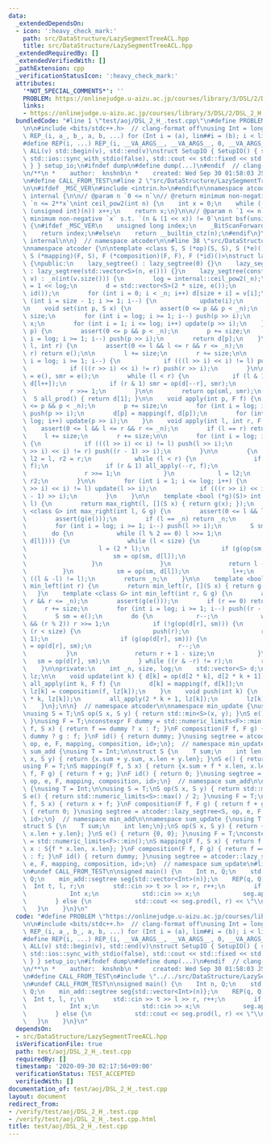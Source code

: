 ```yaml
---
data:
  _extendedDependsOn:
  - icon: ':heavy_check_mark:'
    path: src/DataStructure/LazySegmentTreeACL.hpp
    title: src/DataStructure/LazySegmentTreeACL.hpp
  _extendedRequiredBy: []
  _extendedVerifiedWith: []
  _pathExtension: cpp
  _verificationStatusIcon: ':heavy_check_mark:'
  attributes:
    '*NOT_SPECIAL_COMMENTS*': ''
    PROBLEM: https://onlinejudge.u-aizu.ac.jp/courses/library/3/DSL/2/DSL_2_H
    links:
    - https://onlinejudge.u-aizu.ac.jp/courses/library/3/DSL/2/DSL_2_H
  bundledCode: "#line 1 \"test/aoj/DSL_2_H_.test.cpp\"\n#define PROBLEM \"https://onlinejudge.u-aizu.ac.jp/courses/library/3/DSL/2/DSL_2_H\"\
    \n\n#include <bits/stdc++.h>  // clang-format off\nusing Int = long long;\n#define\
    \ REP_(i, a_, b_, a, b, ...) for (Int i = (a), lim##i = (b); i < lim##i; i++)\n\
    #define REP(i, ...) REP_(i, __VA_ARGS__, __VA_ARGS__, 0, __VA_ARGS__)\n#define\
    \ ALL(v) std::begin(v), std::end(v)\nstruct SetupIO { SetupIO() { std::cin.tie(nullptr),\
    \ std::ios::sync_with_stdio(false), std::cout << std::fixed << std::setprecision(13);\
    \ } } setup_io;\n#ifndef dump\n#define dump(...)\n#endif  // clang-format on\n\
    \n/**\n *    author:  knshnb\n *    created: Wed Sep 30 01:58:03 JST 2020\n **/\n\
    \n#define CALL_FROM_TEST\n#line 2 \"src/DataStructure/LazySegmentTreeACL.hpp\"\
    \n\n#ifdef _MSC_VER\n#include <intrin.h>\n#endif\n\nnamespace atcoder {\n\nnamespace\
    \ internal {\n\n// @param n `0 <= n`\n// @return minimum non-negative `x` s.t.\
    \ `n <= 2**x`\nint ceil_pow2(int n) {\n    int x = 0;\n    while ((1U << x) <\
    \ (unsigned int)(n)) x++;\n    return x;\n}\n\n// @param n `1 <= n`\n// @return\
    \ minimum non-negative `x` s.t. `(n & (1 << x)) != 0`\nint bsf(unsigned int n)\
    \ {\n#ifdef _MSC_VER\n    unsigned long index;\n    _BitScanForward(&index, n);\n\
    \    return index;\n#else\n    return __builtin_ctz(n);\n#endif\n}\n\n}  // namespace\
    \ internal\n\n}  // namespace atcoder\n\n#line 38 \"src/DataStructure/LazySegmentTreeACL.hpp\"\
    \nnamespace atcoder {\n\ntemplate <class S, S (*op)(S, S), S (*e)(), class F,\
    \ S (*mapping)(F, S), F (*composition)(F, F), F (*id)()>\nstruct lazy_segtree\
    \ {\npublic:\n    lazy_segtree() : lazy_segtree(0) {}\n    lazy_segtree(int n)\
    \ : lazy_segtree(std::vector<S>(n, e())) {}\n    lazy_segtree(const std::vector<S>&\
    \ v) : _n(int(v.size())) {\n        log = internal::ceil_pow2(_n);\n        size\
    \ = 1 << log;\n        d = std::vector<S>(2 * size, e());\n        lz = std::vector<F>(size,\
    \ id());\n        for (int i = 0; i < _n; i++) d[size + i] = v[i];\n        for\
    \ (int i = size - 1; i >= 1; i--) {\n            update(i);\n        }\n    }\n\
    \n    void set(int p, S x) {\n        assert(0 <= p && p < _n);\n        p +=\
    \ size;\n        for (int i = log; i >= 1; i--) push(p >> i);\n        d[p] =\
    \ x;\n        for (int i = 1; i <= log; i++) update(p >> i);\n    }\n\n    S get(int\
    \ p) {\n        assert(0 <= p && p < _n);\n        p += size;\n        for (int\
    \ i = log; i >= 1; i--) push(p >> i);\n        return d[p];\n    }\n\n    S prod(int\
    \ l, int r) {\n        assert(0 <= l && l <= r && r <= _n);\n        if (l ==\
    \ r) return e();\n\n        l += size;\n        r += size;\n\n        for (int\
    \ i = log; i >= 1; i--) {\n            if (((l >> i) << i) != l) push(l >> i);\n\
    \            if (((r >> i) << i) != r) push(r >> i);\n        }\n\n        S sml\
    \ = e(), smr = e();\n        while (l < r) {\n            if (l & 1) sml = op(sml,\
    \ d[l++]);\n            if (r & 1) smr = op(d[--r], smr);\n            l >>= 1;\n\
    \            r >>= 1;\n        }\n\n        return op(sml, smr);\n    }\n\n  \
    \  S all_prod() { return d[1]; }\n\n    void apply(int p, F f) {\n        assert(0\
    \ <= p && p < _n);\n        p += size;\n        for (int i = log; i >= 1; i--)\
    \ push(p >> i);\n        d[p] = mapping(f, d[p]);\n        for (int i = 1; i <=\
    \ log; i++) update(p >> i);\n    }\n    void apply(int l, int r, F f) {\n    \
    \    assert(0 <= l && l <= r && r <= _n);\n        if (l == r) return;\n\n   \
    \     l += size;\n        r += size;\n\n        for (int i = log; i >= 1; i--)\
    \ {\n            if (((l >> i) << i) != l) push(l >> i);\n            if (((r\
    \ >> i) << i) != r) push((r - 1) >> i);\n        }\n\n        {\n            int\
    \ l2 = l, r2 = r;\n            while (l < r) {\n                if (l & 1) all_apply(l++,\
    \ f);\n                if (r & 1) all_apply(--r, f);\n                l >>= 1;\n\
    \                r >>= 1;\n            }\n            l = l2;\n            r =\
    \ r2;\n        }\n\n        for (int i = 1; i <= log; i++) {\n            if (((l\
    \ >> i) << i) != l) update(l >> i);\n            if (((r >> i) << i) != r) update((r\
    \ - 1) >> i);\n        }\n    }\n\n    template <bool (*g)(S)> int max_right(int\
    \ l) {\n        return max_right(l, [](S x) { return g(x); });\n    }\n    template\
    \ <class G> int max_right(int l, G g) {\n        assert(0 <= l && l <= _n);\n\
    \        assert(g(e()));\n        if (l == _n) return _n;\n        l += size;\n\
    \        for (int i = log; i >= 1; i--) push(l >> i);\n        S sm = e();\n \
    \       do {\n            while (l % 2 == 0) l >>= 1;\n            if (!g(op(sm,\
    \ d[l]))) {\n                while (l < size) {\n                    push(l);\n\
    \                    l = (2 * l);\n                    if (g(op(sm, d[l]))) {\n\
    \                        sm = op(sm, d[l]);\n                        l++;\n  \
    \                  }\n                }\n                return l - size;\n  \
    \          }\n            sm = op(sm, d[l]);\n            l++;\n        } while\
    \ ((l & -l) != l);\n        return _n;\n    }\n\n    template <bool (*g)(S)> int\
    \ min_left(int r) {\n        return min_left(r, [](S x) { return g(x); });\n \
    \   }\n    template <class G> int min_left(int r, G g) {\n        assert(0 <=\
    \ r && r <= _n);\n        assert(g(e()));\n        if (r == 0) return 0;\n   \
    \     r += size;\n        for (int i = log; i >= 1; i--) push((r - 1) >> i);\n\
    \        S sm = e();\n        do {\n            r--;\n            while (r > 1\
    \ && (r % 2)) r >>= 1;\n            if (!g(op(d[r], sm))) {\n                while\
    \ (r < size) {\n                    push(r);\n                    r = (2 * r +\
    \ 1);\n                    if (g(op(d[r], sm))) {\n                        sm\
    \ = op(d[r], sm);\n                        r--;\n                    }\n     \
    \           }\n                return r + 1 - size;\n            }\n         \
    \   sm = op(d[r], sm);\n        } while ((r & -r) != r);\n        return 0;\n\
    \    }\n\nprivate:\n    int _n, size, log;\n    std::vector<S> d;\n    std::vector<F>\
    \ lz;\n\n    void update(int k) { d[k] = op(d[2 * k], d[2 * k + 1]); }\n    void\
    \ all_apply(int k, F f) {\n        d[k] = mapping(f, d[k]);\n        if (k < size)\
    \ lz[k] = composition(f, lz[k]);\n    }\n    void push(int k) {\n        all_apply(2\
    \ * k, lz[k]);\n        all_apply(2 * k + 1, lz[k]);\n        lz[k] = id();\n\
    \    }\n};\n\n}  // namespace atcoder\n\nnamespace min_update {\nusing T = Int;\n\
    \nusing S = T;\nS op(S x, S y) { return std::min<S>(x, y); }\nS e() { return std::numeric_limits<S>::max();\
    \ }\nusing F = T;\nconstexpr F dummy = std::numeric_limits<F>::min();\nS mapping(F\
    \ f, S x) { return f == dummy ? x : f; }\nF composition(F f, F g) { return f ==\
    \ dummy ? g : f; }\nF id() { return dummy; }\nusing segtree = atcoder::lazy_segtree<S,\
    \ op, e, F, mapping, composition, id>;\n};  // namespace min_update\n\nnamespace\
    \ sum_add {\nusing T = Int;\n\nstruct S {\n    T sum;\n    int len;\n};\nS op(S\
    \ x, S y) { return {x.sum + y.sum, x.len + y.len}; }\nS e() { return {0, 0}; }\n\
    using F = T;\nS mapping(F f, S x) { return {x.sum + f * x.len, x.len}; }\nF composition(F\
    \ f, F g) { return f + g; }\nF id() { return 0; }\nusing segtree = atcoder::lazy_segtree<S,\
    \ op, e, F, mapping, composition, id>;\n}  // namespace sum_add\n\nnamespace min_add\
    \ {\nusing T = Int;\n\nusing S = T;\nS op(S x, S y) { return std::min(x, y); }\n\
    S e() { return std::numeric_limits<S>::max() / 2; }\nusing F = T;\nS mapping(F\
    \ f, S x) { return x + f; }\nF composition(F f, F g) { return f + g; }\nF id()\
    \ { return 0; }\nusing segtree = atcoder::lazy_segtree<S, op, e, F, mapping, composition,\
    \ id>;\n}  // namespace min_add\n\nnamespace sum_update {\nusing T = Int;\n\n\
    struct S {\n    T sum;\n    int len;\n};\nS op(S x, S y) { return {x.sum + y.sum,\
    \ x.len + y.len}; }\nS e() { return {0, 0}; }\nusing F = T;\nconstexpr F dummy\
    \ = std::numeric_limits<F>::min();\nS mapping(F f, S x) { return f == dummy ?\
    \ x : S{f * x.len, x.len}; }\nF composition(F f, F g) { return f == dummy ? g\
    \ : f; }\nF id() { return dummy; }\nusing segtree = atcoder::lazy_segtree<S, op,\
    \ e, F, mapping, composition, id>;\n}  // namespace sum_update\n#line 20 \"test/aoj/DSL_2_H_.test.cpp\"\
    \n#undef CALL_FROM_TEST\n\nsigned main() {\n    Int n, Q;\n    std::cin >> n >>\
    \ Q;\n    min_add::segtree seg{std::vector<Int>(n)};\n    REP(q, Q) {\n      \
    \  Int t, l, r;\n        std::cin >> t >> l >> r, r++;\n        if (t == 0) {\n\
    \            Int x;\n            std::cin >> x;\n            seg.apply(l, r, x);\n\
    \        } else {\n            std::cout << seg.prod(l, r) << \"\\n\";\n     \
    \   }\n    }\n}\n"
  code: "#define PROBLEM \"https://onlinejudge.u-aizu.ac.jp/courses/library/3/DSL/2/DSL_2_H\"\
    \n\n#include <bits/stdc++.h>  // clang-format off\nusing Int = long long;\n#define\
    \ REP_(i, a_, b_, a, b, ...) for (Int i = (a), lim##i = (b); i < lim##i; i++)\n\
    #define REP(i, ...) REP_(i, __VA_ARGS__, __VA_ARGS__, 0, __VA_ARGS__)\n#define\
    \ ALL(v) std::begin(v), std::end(v)\nstruct SetupIO { SetupIO() { std::cin.tie(nullptr),\
    \ std::ios::sync_with_stdio(false), std::cout << std::fixed << std::setprecision(13);\
    \ } } setup_io;\n#ifndef dump\n#define dump(...)\n#endif  // clang-format on\n\
    \n/**\n *    author:  knshnb\n *    created: Wed Sep 30 01:58:03 JST 2020\n **/\n\
    \n#define CALL_FROM_TEST\n#include \"../../src/DataStructure/LazySegmentTreeACL.hpp\"\
    \n#undef CALL_FROM_TEST\n\nsigned main() {\n    Int n, Q;\n    std::cin >> n >>\
    \ Q;\n    min_add::segtree seg{std::vector<Int>(n)};\n    REP(q, Q) {\n      \
    \  Int t, l, r;\n        std::cin >> t >> l >> r, r++;\n        if (t == 0) {\n\
    \            Int x;\n            std::cin >> x;\n            seg.apply(l, r, x);\n\
    \        } else {\n            std::cout << seg.prod(l, r) << \"\\n\";\n     \
    \   }\n    }\n}\n"
  dependsOn:
  - src/DataStructure/LazySegmentTreeACL.hpp
  isVerificationFile: true
  path: test/aoj/DSL_2_H_.test.cpp
  requiredBy: []
  timestamp: '2020-09-30 02:17:56+09:00'
  verificationStatus: TEST_ACCEPTED
  verifiedWith: []
documentation_of: test/aoj/DSL_2_H_.test.cpp
layout: document
redirect_from:
- /verify/test/aoj/DSL_2_H_.test.cpp
- /verify/test/aoj/DSL_2_H_.test.cpp.html
title: test/aoj/DSL_2_H_.test.cpp
---
```

